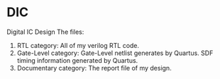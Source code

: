 # DIC
Digital IC Design
The files:
1. RTL category: All of my verilog RTL code.
2. Gate-Level category: Gate-Level netlist generates by Quartus.
                        SDF timing information generated by Quartus.
3. Documentary category: The report file of my design.
